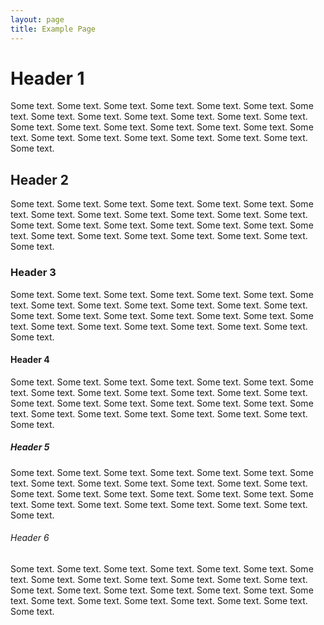 ```yaml
---
layout: page
title: Example Page
---
```


# Header 1

Some text. Some text. Some text. Some text. Some text. Some text. Some text. Some text. Some text.
Some text. Some text. Some text. Some text. Some text. Some text. Some text. Some text. Some text.
Some text. Some text. Some text. Some text. Some text. Some text. Some text. Some text. Some text.

## Header 2

Some text. Some text. Some text. Some text. Some text. Some text. Some text. Some text. Some text.
Some text. Some text. Some text. Some text. Some text. Some text. Some text. Some text. Some text.
Some text. Some text. Some text. Some text. Some text. Some text. Some text. Some text. Some text.

### Header 3

Some text. Some text. Some text. Some text. Some text. Some text. Some text. Some text. Some text.
Some text. Some text. Some text. Some text. Some text. Some text. Some text. Some text. Some text.
Some text. Some text. Some text. Some text. Some text. Some text. Some text. Some text. Some text.

#### Header 4

Some text. Some text. Some text. Some text. Some text. Some text. Some text. Some text. Some text.
Some text. Some text. Some text. Some text. Some text. Some text. Some text. Some text. Some text.
Some text. Some text. Some text. Some text. Some text. Some text. Some text. Some text. Some text.

##### Header 5

Some text. Some text. Some text. Some text. Some text. Some text. Some text. Some text. Some text.
Some text. Some text. Some text. Some text. Some text. Some text. Some text. Some text. Some text.
Some text. Some text. Some text. Some text. Some text. Some text. Some text. Some text. Some text.

###### Header 6

Some text. Some text. Some text. Some text. Some text. Some text. Some text. Some text. Some text.
Some text. Some text. Some text. Some text. Some text. Some text. Some text. Some text. Some text.
Some text. Some text. Some text. Some text. Some text. Some text. Some text. Some text. Some text.
